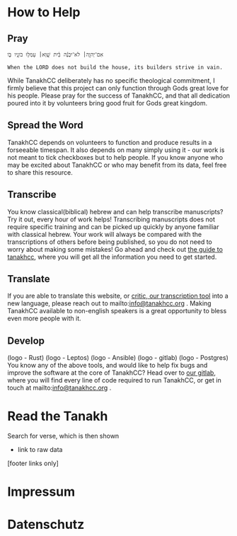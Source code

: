 # How to Help
## Pray
```
אִם־יְהוָ֤ה׀ לֹא־יִבְנֶ֬ה בַ֗יִת שָׁ֤וְא׀ עָמְל֣וּ בֹונָ֣יו בֹּ֑ו

When the LORD does not build the house, its builders strive in vain.
```
While TanakhCC deliberately has no specific theological commitment, I firmly believe that this project can only function through Gods great love for his people.
Please pray for the success of TanakhCC, and that all dedication poured into it by volunteers bring good fruit for Gods great kingdom.

## Spread the Word
TanakhCC depends on volunteers to function and produce results in a forseeable timespan.
It also depends on many simply using it - our work is not meant to tick checkboxes but to help people.
If you know anyone who may be excited about TanakhCC or who may benefit from its data, feel free to share this resource.

## Transcribe
You know classical(biblical) hebrew and can help transcribe manuscripts?
Try it out, every hour of work helps!
Transcribing manuscripts does not require specific training and can be picked up quickly by anyone familiar with classical hebrew.
Your work will always be compared with the transcriptions of others before being published, so you do not need to worry about making some mistakes!
Go ahead and check out [the guide to tanakhcc](https://tanakhcc.org/guide), where you will get all the information you need to get started.

## Translate
If you are able to translate this website, or [critic, our transcription tool](https://critic.tanakhcc.org) into a new language, please reach out to mailto:info@tanakhcc.org .
Making TanakhCC available to non-english speakers is a great opportunity to bless even more people with it.

## Develop
(logo - Rust) (logo - Leptos) (logo - Ansible) (logo - gitlab) (logo - Postgres)
You know any of the above tools, and would like to help fix bugs and improve the software at the core of TanakhCC?
Head over to [our gitlab](https://gitlab.tanakhcc.org), where you will find every line of code required to run TanakhCC, or get in touch at mailto:info@tanakhcc.org .

# Read the Tanakh
Search for verse, which is then shown
- link to raw data

[footer links only]
# Impressum
# Datenschutz


